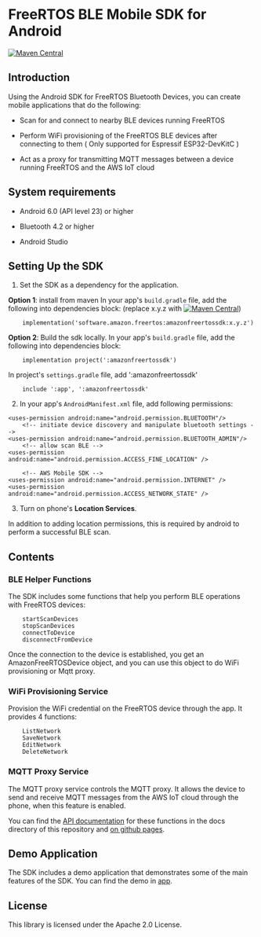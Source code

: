 # FreeRTOS BLE Mobile SDK for Android
[![Maven Central](https://maven-badges.herokuapp.com/maven-central/software.amazon.freertos/amazonfreertossdk/badge.svg?cacheSeconds=10)](https://maven-badges.herokuapp.com/maven-central/software.amazon.freertos/amazonfreertossdk/)
## Introduction

Using the Android SDK for FreeRTOS Bluetooth Devices, you can create mobile applications that do the following:

- Scan for and connect to nearby BLE devices running FreeRTOS

- Perform WiFi provisioning of the FreeRTOS BLE devices after connecting to them ( Only supported for Espressif ESP32-DevKitC )

- Act as a proxy for transmitting MQTT messages between a device running FreeRTOS and the AWS IoT cloud

## System requirements

- Android 6.0 (API level 23) or higher

- Bluetooth 4.2 or higher

- Android Studio

## Setting Up the SDK

1. Set the SDK as a dependency for the application.

**Option 1**: install from maven
In your app's `build.gradle` file, add the following into dependencies block:
(replace x.y.z with [![Maven Central](https://maven-badges.herokuapp.com/maven-central/software.amazon.freertos/amazonfreertossdk/badge.svg?cacheSeconds=30)](https://maven-badges.herokuapp.com/maven-central/software.amazon.freertos/amazonfreertossdk/))
```
    implementation('software.amazon.freertos:amazonfreertossdk:x.y.z')
```

**Option 2**: Build the sdk locally.
In your app's `build.gradle` file, add the following into dependencies block:
```
    implementation project(':amazonfreertossdk')
```
In project's `settings.gradle` file, add ':amazonfreertossdk'
```
    include ':app', ':amazonfreertossdk'
```

2. In your app's `AndroidManifest.xml` file, add following permissions:

```
<uses-permission android:name="android.permission.BLUETOOTH"/>
    <!-- initiate device discovery and manipulate bluetooth settings -->
<uses-permission android:name="android.permission.BLUETOOTH_ADMIN"/>
    <!-- allow scan BLE -->
<uses-permission android:name="android.permission.ACCESS_FINE_LOCATION" />

    <!-- AWS Mobile SDK -->
<uses-permission android:name="android.permission.INTERNET" />
<uses-permission android:name="android.permission.ACCESS_NETWORK_STATE" />
```

3. Turn on phone's **Location Services**.

In addition to adding location permissions, this is required by android to perform a successful BLE scan.

## Contents

### BLE Helper Functions

The SDK includes some functions that help you perform BLE operations with FreeRTOS devices:

```
    startScanDevices
    stopScanDevices
    connectToDevice
    disconnectFromDevice
```

Once the connection to the device is established, you get an AmazonFreeRTOSDevice object, and you can
use this object to do WiFi provisioning or Mqtt proxy.

### WiFi Provisioning Service

Provision the WiFi credential on the FreeRTOS device through the app. It provides 4 functions:

```
    ListNetwork
    SaveNetwork
    EditNetwork
    DeleteNetwork
````

### MQTT Proxy Service

The MQTT proxy service controls the MQTT proxy. It allows the device to send and receive MQTT messages
from the AWS IoT cloud through the phone, when this feature is enabled.


You can find the [API documentation](https://aws.github.io/amazon-freertos-ble-android-sdk/) for these functions in the docs directory of this repository and [on github pages](https://aws.github.io/amazon-freertos-ble-android-sdk/).


## Demo Application

The SDK includes a demo application that demonstrates some of the main features of the SDK. You can find the demo in [app](app).

## License

This library is licensed under the Apache 2.0 License.
